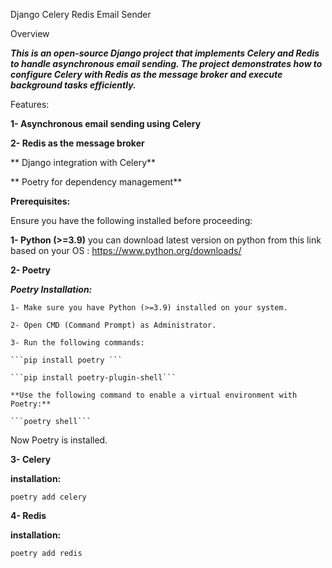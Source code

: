 Django Celery Redis Email Sender

Overview

***This is an open-source Django project that implements Celery and Redis to handle asynchronous email sending. The project demonstrates how to configure Celery with Redis as the message broker and execute background tasks efficiently.***

Features:

**1- Asynchronous email sending using Celery**

**2- Redis as the message broker**

** Django integration with Celery**

** Poetry for dependency management**

**Prerequisites:**

Ensure you have the following installed before proceeding:

**1- Python (>=3.9)** 
 you can download latest version on python from this link based on your OS : https://www.python.org/downloads/

 **2- Poetry**

***Poetry Installation:***

    1- Make sure you have Python (>=3.9) installed on your system.

    2- Open CMD (Command Prompt) as Administrator.

    3- Run the following commands:

    ```pip install poetry ```

    ```pip install poetry-plugin-shell```

    **Use the following command to enable a virtual environment with Poetry:**

    ```poetry shell```

Now Poetry is installed.

**3- Celery**

**installation:**

```poetry add celery```

**4- Redis**

**installation:**

```poetry add redis```




    


